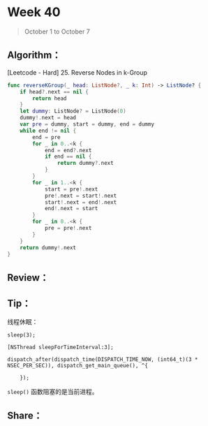 # Week 40

> October 1 to October 7

## Algorithm：
[Leetcode - Hard] 25. Reverse Nodes in k-Group
```swift
func reverseKGroup(_ head: ListNode?, _ k: Int) -> ListNode? {
    if head?.next == nil {
        return head
    }
    let dummy: ListNode? = ListNode(0)
    dummy!.next = head
    var pre = dummy, start = dummy, end = dummy
    while end != nil {
        end = pre
        for _ in 0..<k {
            end = end?.next
            if end == nil {
                return dummy?.next
            }
        }
        for _ in 1..<k {
            start = pre!.next
            pre!.next = start!.next
            start!.next = end!.next
            end!.next = start
        }
        for _ in 0..<k {
            pre = pre!.next
        }
    }
    return dummy!.next
}
```

## Review：


## Tip：
线程休眠：
```objc
sleep(3);

[NSThread sleepForTimeInterval:3];

dispatch_after(dispatch_time(DISPATCH_TIME_NOW, (int64_t)(3 * NSEC_PER_SEC)), dispatch_get_main_queue(), ^{
        
    });
```

`sleep()` 函数阻塞的是当前进程。

## Share：
